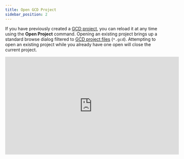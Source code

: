 ```yaml
---
title: Open GCD Project
sidebar_position: 2
---
```


If you have previously created a [GCD project](/Concepts/projects), you can reload it at any time using the **Open Project** command. 
Opening an existing project brings up a standard browse dialog filtered to [GCD project files](/Concepts/projects) (`*.gcd`). Attempting to open an existing project while you already have one open will close the current project.

<iframe width="560" height="315" src="https://www.youtube.com/embed/b4ht2G6wQ4M" frameBorder="0" allow="autoplay; encrypted-media" allowFullScreen title="Open Project Video"></iframe>
